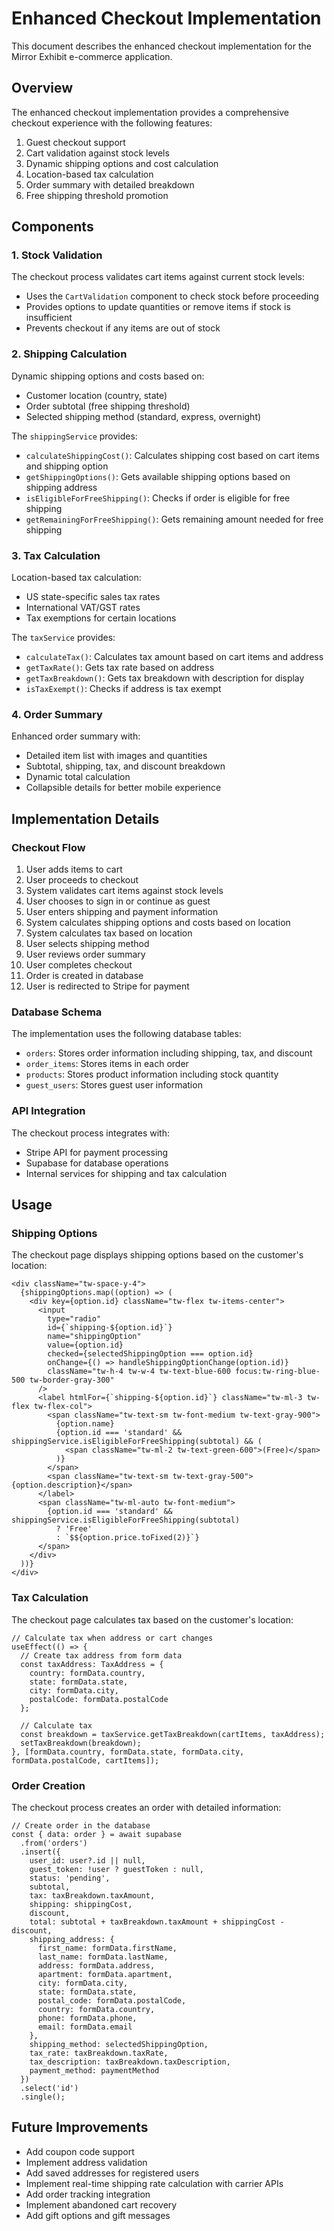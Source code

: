 # Enhanced Checkout Implementation

This document describes the enhanced checkout implementation for the Mirror Exhibit e-commerce application.

## Overview

The enhanced checkout implementation provides a comprehensive checkout experience with the following features:

1. Guest checkout support
2. Cart validation against stock levels
3. Dynamic shipping options and cost calculation
4. Location-based tax calculation
5. Order summary with detailed breakdown
6. Free shipping threshold promotion

## Components

### 1. Stock Validation

The checkout process validates cart items against current stock levels:

- Uses the `CartValidation` component to check stock before proceeding
- Provides options to update quantities or remove items if stock is insufficient
- Prevents checkout if any items are out of stock

### 2. Shipping Calculation

Dynamic shipping options and costs based on:

- Customer location (country, state)
- Order subtotal (free shipping threshold)
- Selected shipping method (standard, express, overnight)

The `shippingService` provides:

- `calculateShippingCost()`: Calculates shipping cost based on cart items and shipping option
- `getShippingOptions()`: Gets available shipping options based on shipping address
- `isEligibleForFreeShipping()`: Checks if order is eligible for free shipping
- `getRemainingForFreeShipping()`: Gets remaining amount needed for free shipping

### 3. Tax Calculation

Location-based tax calculation:

- US state-specific sales tax rates
- International VAT/GST rates
- Tax exemptions for certain locations

The `taxService` provides:

- `calculateTax()`: Calculates tax amount based on cart items and address
- `getTaxRate()`: Gets tax rate based on address
- `getTaxBreakdown()`: Gets tax breakdown with description for display
- `isTaxExempt()`: Checks if address is tax exempt

### 4. Order Summary

Enhanced order summary with:

- Detailed item list with images and quantities
- Subtotal, shipping, tax, and discount breakdown
- Dynamic total calculation
- Collapsible details for better mobile experience

## Implementation Details

### Checkout Flow

1. User adds items to cart
2. User proceeds to checkout
3. System validates cart items against stock levels
4. User chooses to sign in or continue as guest
5. User enters shipping and payment information
6. System calculates shipping options and costs based on location
7. System calculates tax based on location
8. User selects shipping method
9. User reviews order summary
10. User completes checkout
11. Order is created in database
12. User is redirected to Stripe for payment

### Database Schema

The implementation uses the following database tables:

- `orders`: Stores order information including shipping, tax, and discount
- `order_items`: Stores items in each order
- `products`: Stores product information including stock quantity
- `guest_users`: Stores guest user information

### API Integration

The checkout process integrates with:

- Stripe API for payment processing
- Supabase for database operations
- Internal services for shipping and tax calculation

## Usage

### Shipping Options

The checkout page displays shipping options based on the customer's location:

```tsx
<div className="tw-space-y-4">
  {shippingOptions.map((option) => (
    <div key={option.id} className="tw-flex tw-items-center">
      <input
        type="radio"
        id={`shipping-${option.id}`}
        name="shippingOption"
        value={option.id}
        checked={selectedShippingOption === option.id}
        onChange={() => handleShippingOptionChange(option.id)}
        className="tw-h-4 tw-w-4 tw-text-blue-600 focus:tw-ring-blue-500 tw-border-gray-300"
      />
      <label htmlFor={`shipping-${option.id}`} className="tw-ml-3 tw-flex tw-flex-col">
        <span className="tw-text-sm tw-font-medium tw-text-gray-900">
          {option.name}
          {option.id === 'standard' && shippingService.isEligibleForFreeShipping(subtotal) && (
            <span className="tw-ml-2 tw-text-green-600">(Free)</span>
          )}
        </span>
        <span className="tw-text-sm tw-text-gray-500">{option.description}</span>
      </label>
      <span className="tw-ml-auto tw-font-medium">
        {option.id === 'standard' && shippingService.isEligibleForFreeShipping(subtotal)
          ? 'Free'
          : `$${option.price.toFixed(2)}`}
      </span>
    </div>
  ))}
</div>
```

### Tax Calculation

The checkout page calculates tax based on the customer's location:

```tsx
// Calculate tax when address or cart changes
useEffect(() => {
  // Create tax address from form data
  const taxAddress: TaxAddress = {
    country: formData.country,
    state: formData.state,
    city: formData.city,
    postalCode: formData.postalCode
  };
  
  // Calculate tax
  const breakdown = taxService.getTaxBreakdown(cartItems, taxAddress);
  setTaxBreakdown(breakdown);
}, [formData.country, formData.state, formData.city, formData.postalCode, cartItems]);
```

### Order Creation

The checkout process creates an order with detailed information:

```tsx
// Create order in the database
const { data: order } = await supabase
  .from('orders')
  .insert({
    user_id: user?.id || null,
    guest_token: !user ? guestToken : null,
    status: 'pending',
    subtotal,
    tax: taxBreakdown.taxAmount,
    shipping: shippingCost,
    discount,
    total: subtotal + taxBreakdown.taxAmount + shippingCost - discount,
    shipping_address: {
      first_name: formData.firstName,
      last_name: formData.lastName,
      address: formData.address,
      apartment: formData.apartment,
      city: formData.city,
      state: formData.state,
      postal_code: formData.postalCode,
      country: formData.country,
      phone: formData.phone,
      email: formData.email
    },
    shipping_method: selectedShippingOption,
    tax_rate: taxBreakdown.taxRate,
    tax_description: taxBreakdown.taxDescription,
    payment_method: paymentMethod
  })
  .select('id')
  .single();
```

## Future Improvements

- Add coupon code support
- Implement address validation
- Add saved addresses for registered users
- Implement real-time shipping rate calculation with carrier APIs
- Add order tracking integration
- Implement abandoned cart recovery
- Add gift options and gift messages
